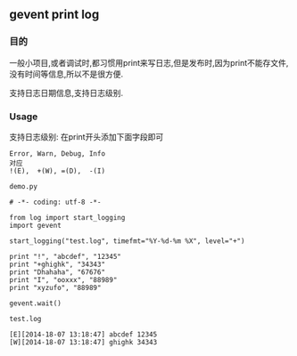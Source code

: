 ## gevent print log ##

### 目的 ###
一般小项目,或者调试时,都习惯用print来写日志,但是发布时,因为print不能存文件,没有时间等信息,所以不是很方便.

支持日志日期信息,支持日志级别.


### Usage ###

支持日志级别: 在print开头添加下面字段即可

    Error, Warn, Debug, Info 
    对应
    !(E),  +(W), =(D),  -(I)

`demo.py`

    # -*- coding: utf-8 -*-
    
    from log import start_logging
    import gevent
    
    start_logging("test.log", timefmt="%Y-%d-%m %X", level="+")
    
    print "!", "abcdef", "12345"
    print "+ghighk", "34343"
    print "Dhahaha", "67676"
    print "I", "ooxxx", "88989"
    print "xyzufo", "88989"
            
    gevent.wait()

`test.log`

    [E][2014-18-07 13:18:47] abcdef 12345
    [W][2014-18-07 13:18:47] ghighk 34343
